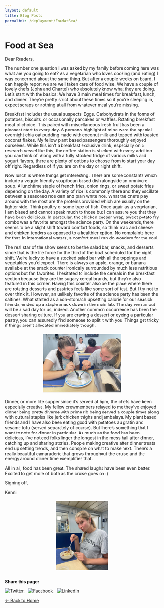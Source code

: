 ```yaml
---
layout: default
title: Blog Posts
permalink: /deployment/FoodatSea/
---
```



<style>
  header {
    background-color: #0077be !important;
    background-image: linear-gradient(120deg, #003973, #0077be, #00c6ff) !important;
  }
</style>

# Food at Sea

Dear Readers, 

The number one question I was asked by my family before coming here was what are you going to eat? As a vegetarian who loves cooking (and eating) I was concerned about the same thing. But after a couple weeks on board, I can happily report we are well taken care of food wise. We have a couple of lovely chefs (John and Chantel) who absolutely know what they are doing. Let’s start with the basics: We have 3 main meal times for breakfast, lunch, and dinner. They’re pretty strict about these times so if you’re sleeping in, expect scraps or nothing at all from whatever meal you’re missing. 

Breakfast includes the usual suspects. Eggs. Carbohydrate in the forms of potatoes, biscuits, or occasionally pancakes or waffles. Rotating breakfast meat of choice. This paired with miscellaneous fresh fruit has been a pleasant start to every day. A personal highlight of mine were the special overnight chia oat pudding made with coconut milk and topped with toasted coconut flakes. My fellow plant based passengers thoroughly enjoyed ourselves. While this isn’t a breakfast exclusive drink, especially on a research vessel like this, the coffee station is stacked with every addition you can think of. Along with a fully stocked fridge of various milks and yogurt flavors, there are plenty of options to choose from to start your day off right. Regardless of if you are on the day or night shift. 

Now lunch is where things get interesting. There are some constants which include a veggie friendly soup/bean based dish alongside an omnivore soup. A lunchtime staple of french fries, onion rings, or sweet potato fries depending on the day. A variety of rice is commonly there and they oscillate between a seasoned rice dish and plain white rice. What the chefs play around with the most are the proteins provided which are usually on the lighter side. Think poultry or some type of fish. Once again as a vegetarian, I am biased and cannot speak much to those but I can assure you that they have been delicious. In particular, the chicken caesar wrap, sweet potato fry combo was a favorite amongst the science party. On the weekends, there seems to be a slight shift toward comfort foods, so think mac and cheese and chicken tenders as opposed to a healthier option. No complaints here for that. In international waters, a comfort meal can do wonders for the soul. 

The real star of the show seems to be the salad bar, snacks, and desserts since that is the life force for the third of the boat scheduled for the night shift. We’re lucky to have a stocked salad bar with all the toppings and vegetables you’d expect. There is always an apple, orange, or banana available at the snack counter ironically surrounded by much less nutritious options but fan favorites. I hesitated to include the cereals in the breakfast section because they are the sugary cereal brands, but they’re also featured in this corner. Having this counter also be the place where there are rotating desserts and pastries feels like some sort of test. But I try not to over think it. However, an unlikely favorite of the science party has been the saltines. What started as a non-stomach upsetting calorie for our seasick friends, ended up a staple snack down in the main lab. The day we run out will be a sad day for us, indeed. Another common occurrence has been the dessert sharing culture. If you are craving a dessert or eyeing a particular pastry, you can assuredly find someone to split it with you. Things get tricky if things aren’t allocated immediately though. 

<figure> 
  <img src="/assets/images/Food_image1.png" alt="Mealtime_1" style="max-width: 60%; height: auto; display: block; margin: 1.5em auto;" /> 
</figure>

Dinner, or more like supper since it’s served at 5pm, the chefs have been especially creative. My fellow crewmembers relayed to me they’ve enjoyed dinner being pretty diverse with prime rib being served a couple times along with cultural staples like jerk chicken thighs and jambalaya. My plant based friends and I have also been eating good with potatoes au gratin and sesame tofu (served separately of course). But there’s something that I want to note for dinner in particular. As much as the food has been delicious, I’ve noticed folks linger the longest in the mess hall after dinner, catching up and sharing stories. People making creative after dinner treats end up setting trends, and then conspire on what to make next. There’s a really beautiful camaraderie that grows throughout the cruise and the energy around dinner time exemplifies that. 

All in all, food has been great. The shared laughs have been even better. Excited to get more of both as the cruise goes on :)

Signing off, 

Kenni 

<figure> 
  <img src="/assets/images/Food_image2.png" alt="Mealtime_2" style="max-width: 40%; height: auto; display: block; margin: 1.5em auto;" /> 
</figure>


<div style="margin-top: 2em;">
  <p><strong>Share this page:</strong></p>
  <a href="https://twitter.com/intent/tweet?url={{ page.url | absolute_url }}&text={{ page.title | uri_escape }}" target="_blank" style="margin-right: 10px;">
    <img src="https://cdn.jsdelivr.net/npm/simple-icons@v5/icons/twitter.svg" alt="Twitter" width="24" height="24">
  </a>
  <a href="https://www.facebook.com/sharer/sharer.php?u={{ page.url | absolute_url }}" target="_blank" style="margin-right: 10px;">
    <img src="https://cdn.jsdelivr.net/npm/simple-icons@v5/icons/facebook.svg" alt="Facebook" width="24" height="24">
  </a>
  <a href="https://www.linkedin.com/shareArticle?mini=true&url={{ page.url | absolute_url }}&title={{ page.title | uri_escape }}" target="_blank">
    <img src="https://cdn.jsdelivr.net/npm/simple-icons@v5/icons/linkedin.svg" alt="LinkedIn" width="24" height="24">
  </a>
</div>


[← Back to Home](/)
